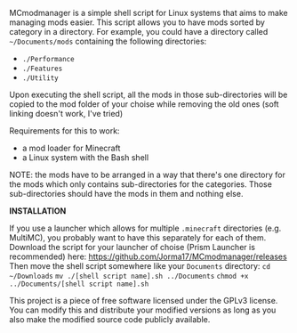 MCmodmanager is a simple shell script for Linux systems that aims to make managing mods easier. This script allows you to have mods sorted by category in a directory.
For example, you could have a directory called ```~/Documents/mods``` containing the following directories:
- ```./Performance```
- ```./Features```
- ```./Utility```

Upon executing the shell script, all the mods in those sub-directories will be copied to the mod folder of your choise
while removing the old ones (soft linking doesn't work, I've tried)

Requirements for this to work:
- a mod loader for Minecraft
- a Linux system with the Bash shell

NOTE: the mods have to be arranged in a way that there's one directory for the mods which only contains sub-directories for the categories. Those sub-directories should have the mods in them and nothing else.

**INSTALLATION**

If you use a launcher which allows for multiple ```.minecraft``` directories (e.g. MultiMC), you probably want to have this separately for each of them.
Download the script for your launcher of choise (Prism Launcher is recommended) here: https://github.com/Jorma17/MCmodmanager/releases
Then move the shell script somewhere like your ```Documents``` directory:
```cd ~/Downloads```
```mv ./[shell script name].sh ../Documents```
```chmod +x ../Documents/[shell script name].sh```

This project is a piece of free software licensed under the GPLv3 license. You can modify this and distribute your modified versions as long as you
also make the modified source code publicly available.
